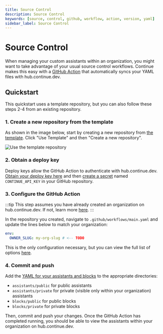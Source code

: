 ```yaml
---
title: Source Control
description: Source Control
keywords: [source, control, github, workflow, action, version, yaml]
sidebar_label: Source Control
---
```


# Source Control

When managing your custom assistants within an organization, you might want to take advantage of your usual source control workflows. Continue makes this easy with a [GitHub Action](https://github.com/continuedev/continue-publish-action) that automatically syncs your YAML files with hub.continue.dev.

## Quickstart

This quickstart uses a template repository, but you can also follow these steps 2-4 from an existing repository.

### 1. Create a new repository from the template

As shown in the image below, start by creating a new repository from [the template](https://github.com/continuedev/continue-hub-template). Click "Use Template" and then "Create a new repository".

![Use the template repository](/img/hub/template-repo.png)

### 2. Obtain a deploy key

Deploy keys allow the GitHub Action to authenticate with hub.continue.dev. [Obtain your deploy key here](https://hub.continue.dev/settings/api-keys) and then [create a secret](https://docs.github.com/en/actions/security-for-github-actions/security-guides/using-secrets-in-github-actions#creating-secrets-for-a-repository) named `CONTINUE_API_KEY` in your GitHub repository.

### 3. Configure the GitHub Action

:::tip
This step assumes you have already created an organization on hub.continue.dev. If not, learn more [here](./governance/creating-an-org.md).
:::

In the repository you created, navigate to `.github/workflows/main.yaml` and update the lines below to match your organization:

```yaml
env:
  OWNER_SLUG: my-org-slug # <-- TODO
```

This is the only configuration necessary, but you can view the full list of options [here](https://github.com/continuedev/continue-publish-action/blob/main/README.md).

### 4. Commit and push

Add the [YAML for your assistants and blocks](../reference.md) to the appropriate directories:

- `assistants/public` for public assistants
- `assistants/private` for private (visible only within your organization) assistants
- `blocks/public` for public blocks
- `blocks/private` for private blocks

Then, commit and push your changes. Once the GitHub Action has completed running, you should be able to view the assistants within your organization on hub.continue.dev.
